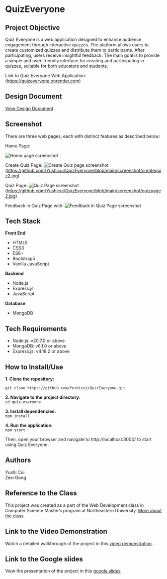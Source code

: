 # QuizEveryone

## Project Objective

Quiz Everyone is a web application designed to enhance audience engagement through interactive quizzes. The platform allows users to create customized quizzes and distribute them to participants. After participating, users receive insightful feedback. The main goal is to provide a simple and user-friendly interface for creating and participating in quizzes, suitable for both educators and students.

Link to Quiz Everyone Web Application: (https://quizeveryone.onrender.com)

## Design Document

[View Design Document](https://docs.google.com/document/d/1RtifuN9u5YRcRfKW30iL2ABufcFgLsoIUmQLVBdWgIE/edit?usp=sharing)

## Screenshot

There are three web pages, each with distinct features as described below:

Home Page:

![Home page screenshot](https://github.com/Yushicui/QuizEveryone/blob/main/screenshot/homepage.jpg)

Create Quiz Page:
![Create Quiz page screenshot](https://github.com/Yushicui/QuizEveryone/blob/main/screenshot/createquiz1.jpg)(https://github.com/Yushicui/QuizEveryone/blob/main/screenshot/createquiz2.jpg)

Quiz Page:
![Quiz Page screenshot](https://github.com/Yushicui/QuizEveryone/blob/main/screenshot/quizpage1.jpg)(https://github.com/Yushicui/QuizEveryone/blob/main/screenshot/quizpage2.jpg)

Feedback in Quiz Page with:
![Feedback in Quiz Page screenshot](https://github.com/Yushicui/QuizEveryone/blob/main/screenshot/quizresult.jpg)

## Tech Stack
**Front End**
- HTML5
- CSS3
- ES6+
- Bootstrap5
- Vanilla JavaScript 

**Backend**
- Node.js
- Express.js
- JavaScript

**Database**
- MongoDB

## Tech Requirements
- Node.js: v20.7.0 or above
- MongoDB: v6.1.0 or above
- Express.js: v4.18.2 or above

## How to Install/Use

**1. Clone the repository:** <br>

`git clone https://github.com/Yushicui/QuizEveryone.git`

**2. Navigate to the project directory:** <br>
`cd quiz-everyone`

**3. Install dependencies:** <br>
`npm install`

**4. Run the application:** <br>
`npm start`

Then, open your browser and navigate to http://localhost:3000/ to start using Quiz Everyone.

## Authors

Yushi Cui<br>
Zexi Gong<br>

## Reference to the Class

This project was created as a part of the Web Development class in Computer Science Master’s program at Northeastern University. [More about the class](https://johnguerra.co/classes/webDevelopment_fall_2023/)

## Link to the Video Demonstration

Watch a detailed walkthrough of the project in this [video demonstration](https://youtu.be/yourlinkhere).

## Link to the Google slides

View the presentation of the project in this [google slides](https://docs.google.com/presentation/d/1ewzxzt-qBYov1Nv2b-XvG7yT2b_BrO4WCik9MTXXqyk/edit#slide=id.g24c76796e95_0_26)
